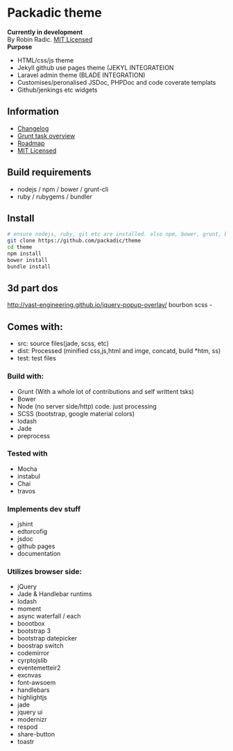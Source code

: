 # Packadic theme  
**Currently in development**  
By Robin Radic. [MIT Licensed](LICENSE)  
**Purpose**
- HTML/css/js theme
- Jekyll github use pages theme (JEKYL INTEGRATEION
- Laravel admin theme (BLADE INTEGRATION)
- Customises/peronalised JSDoc, PHPDoc and code coverate templats
- Github/jenkings etc widgets


## Information
- [Changelog](CHANGELOG.md)
- [Grunt task overview](TASKS.md)
- [Roadmap](ROADMAP.md)  
- [MIT Licensed](LICENSE)  


## Build requirements
- nodejs / npm / bower / grunt-cli  
- ruby / rubygems / bundler  


## Install
```bash
# ensure nodejs, ruby, git etc are installed. also npm, bower, grunt, bundle, rubygems
git clone https://github.com/packadic/theme
cd theme
npm install
bower install
bundle install
```



## 3d part dos
http://vast-engineering.github.io/jquery-popup-overlay/
bourbon scss -

## Comes with:
- src: source files(jade, scss, etc)
- dist: Processed (minified css,js,html and imge, concatd, build *htm, ss)
- test: test files

### Build with:
- Grunt (With a whole lot of contributions and self writtent tsks)
- Bower
- Node (no server side/http) code. just processing
- SCSS (bootstrap, google material colors)
- lodash
- Jade
- preprocess


### Tested with
- Mocha
- instabul
- Chai
- travos


### Implements dev stuff
- jshint
- edtorcofig
- jsdoc
- github pages
- documentation


### Utilizes browser side:
- jQuery
- Jade & Handlebar runtims
- lodash
- moment
- async waterfall / each
- boootbox
- bootstrap 3
- bootstrap datepicker
- boostrap switch
- codemirror
- cyrptojslib
- eventemetteir2
- excnvas
- font-awsoem
- handlebars
- highlightjs
- jade
- jquery ui
- modernizr
- respod
- share-button
- toastr

